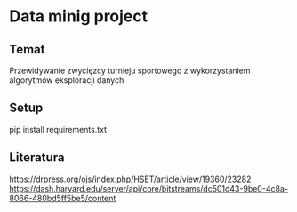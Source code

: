 # Data minig project

## Temat
Przewidywanie zwycięzcy turnieju sportowego z wykorzystaniem algorytmów eksploracji danych

## Setup
pip install requirements.txt

## Literatura
https://drpress.org/ojs/index.php/HSET/article/view/19360/23282
https://dash.harvard.edu/server/api/core/bitstreams/dc501d43-9be0-4c8a-8066-480bd5ff5be5/content


